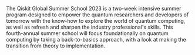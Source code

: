 The Qiskit Global Summer School 2023 is a two-week intensive summer program designed to empower the quantum researchers and developers of tomorrow with the know-how to explore the world of quantum computing, as well as refresh and sharpen the industry professional's skills. This fourth-annual summer school will focus foundationally on quantum computing by taking a back-to-basics approach, with a look at making the transition from theory to implementation.
